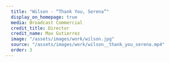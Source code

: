 ```yaml
---
  title: "Wilson - “Thank You, Serena”"
  display_on_homepage: true
  media: Broadcast Commercial
  credit_title: Director
  credit_name: Max Gutierrez
  image: "/assets/images/work/wilson.jpg"
  source: "/assets/images/work/wilson__thank_you_serena.mp4"
  order: 3
---
```

